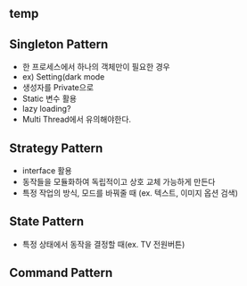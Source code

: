 ## temp

##  Singleton Pattern
- 한 프로세스에서 하나의 객체만이 필요한 경우
- ex) Setting(dark mode
- 생성자를 Private으로
- Static 변수 활용
- lazy loading?
- Multi Thread에서 유의해야한다.

## Strategy Pattern
- interface 활용
- 동작들을 모듈화하여 독립적이고 상호 교체 가능하게 만든다
- 특정 작업의 방식, 모드를 바꿔줄 때 (ex. 텍스트, 이미지  옵션 검색)

## State Pattern
- 특정 상태에서 동작을 결정할 때(ex. TV 전원버튼)

## Command Pattern


## 
